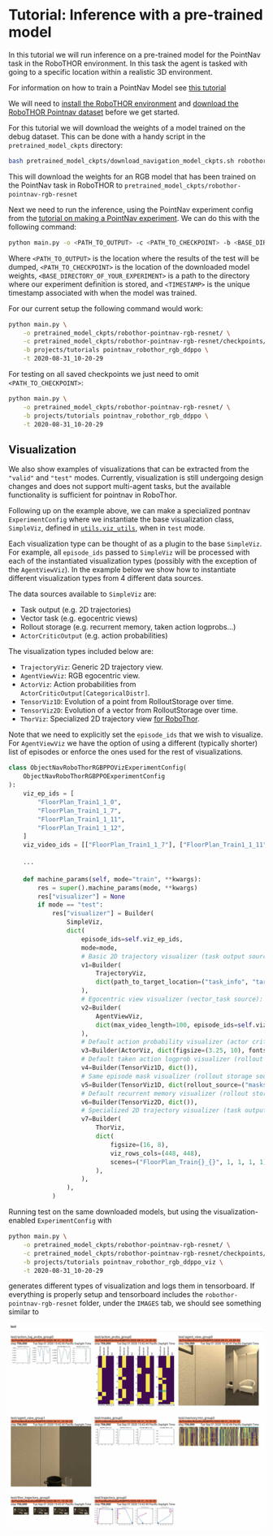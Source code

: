 # Tutorial: Inference with a pre-trained model

In this tutorial we will run inference on a pre-trained model for the PointNav task
in the RoboTHOR environment. In this task the agent is tasked with going to a specific location
within a realistic 3D environment.

For information on how to train a PointNav Model see [this tutorial](training-a-pointnav-model.md)

We will need to [install the RoboTHOR environment](../installation/installation-allenact.md) and [download the 
RoboTHOR Pointnav dataset](../installation/download-datasets.md) before we get started.

For this tutorial we will download the weights of a model trained on the debug dataset.
This can be done with a handy script in the `pretrained_model_ckpts` directory:
```bash
bash pretrained_model_ckpts/download_navigation_model_ckpts.sh robothor-pointnav-rgb-resnet
```
This will download the weights for an RGB model that has been
trained on the PointNav task in RoboTHOR to `pretrained_model_ckpts/robothor-pointnav-rgb-resnet`


Next we need to run the inference, using the PointNav experiment config from the
[tutorial on making a PointNav experiment](training-a-pointnav-model.md).
We can do this with the following command:

```bash
python main.py -o <PATH_TO_OUTPUT> -c <PATH_TO_CHECKPOINT> -b <BASE_DIRECTORY_OF_YOUR_EXPERIMENT> -t <TIMESTAMP>
```

Where `<PATH_TO_OUTPUT>` is the location where the results of the test will be dumped, `<PATH_TO_CHECKPOINT>` is the 
location of the downloaded model weights, `<BASE_DIRECTORY_OF_YOUR_EXPERIMENT>` is a path to the directory where 
our experiment definition is stored, and `<TIMESTAMP>` is the unique timestamp associated with when the model was
trained.
 
For our current setup the following command would work:

```bash
python main.py \
    -o pretrained_model_ckpts/robothor-pointnav-rgb-resnet/ \
    -c pretrained_model_ckpts/robothor-pointnav-rgb-resnet/checkpoints/PointNavRobothorRGBPPO/2020-08-31_10-20-29/exp_PointNavRobothorRGBPPO__stage_00__steps_000000756000.pt \
    -b projects/tutorials pointnav_robothor_rgb_ddppo \
    -t 2020-08-31_10-20-29
```

For testing on all saved checkpoints we just need to omit `<PATH_TO_CHECKPOINT>`:

```bash
python main.py \
    -o pretrained_model_ckpts/robothor-pointnav-rgb-resnet/ \
    -b projects/tutorials pointnav_robothor_rgb_ddppo \
    -t 2020-08-31_10-20-29
```

## Visualization

We also show examples of visualizations that can be extracted from the `"valid"` and `"test"` modes. Currently,
visualization is still undergoing design changes and does not support multi-agent tasks, but the available functionality
is sufficient for pointnav in RoboThor.

Following up on the example above, we can make a specialized pontnav `ExperimentConfig` where we instantiate
the base visualization class, `SimpleViz`, defined in
[`utils.viz_utils`](https://github.com/allenai/allenact/tree/master/utils/viz_utils.py), when in `test` mode.

Each visualization type can be thought of as a plugin to the base `SimpleViz`. For example, all `episode_ids` passed to
`SimpleViz` will be processed with each of the instantiated visualization types (possibly with the exception of the
`AgentViewViz`). In the example below we show how to instantiate different visualization types from 4 different data
sources.

The data sources available to `SimpleViz` are:

* Task output (e.g. 2D trajectories)
* Vector task (e.g. egocentric views)
* Rollout storage (e.g. recurrent memory, taken action logprobs...)
* `ActorCriticOutput` (e.g. action probabilities)

The visualization types included below are:

* `TrajectoryViz`: Generic 2D trajectory view.
* `AgentViewViz`: RGB egocentric view.
* `ActorViz`: Action probabilities from `ActorCriticOutput[CategoricalDistr]`.
* `TensorViz1D`: Evolution of a point from RolloutStorage over time.
* `TensorViz2D`: Evolution of a vector from RolloutStorage over time.
* `ThorViz`: Specialized 2D trajectory view
[for RoboThor](https://github.com/allenai/allenact/tree/master/plugins/robothor_plugin/robothor_viz.py).

Note that we need to explicitly set the `episode_ids` that we wish to visualize. For `AgentViewViz` we have the option
of using a different (typically shorter) list of episodes or enforce the ones used for the rest of visualizations.

```python
class ObjectNavRoboThorRGBPPOVizExperimentConfig(
    ObjectNavRoboThorRGBPPOExperimentConfig
):
    viz_ep_ids = [
        "FloorPlan_Train1_1_0",
        "FloorPlan_Train1_1_7",
        "FloorPlan_Train1_1_11",
        "FloorPlan_Train1_1_12",
    ]
    viz_video_ids = [["FloorPlan_Train1_1_7"], ["FloorPlan_Train1_1_11"]]

    ...

    def machine_params(self, mode="train", **kwargs):
        res = super().machine_params(mode, **kwargs)
        res["visualizer"] = None
        if mode == "test":
            res["visualizer"] = Builder(
                SimpleViz,
                dict(
                    episode_ids=self.viz_ep_ids,
                    mode=mode,
                    # Basic 2D trajectory visualizer (task output source):
                    v1=Builder(
                        TrajectoryViz,
                        dict(path_to_target_location=("task_info", "target",),),
                    ),
                    # Egocentric view visualizer (vector_task source):
                    v2=Builder(
                        AgentViewViz,
                        dict(max_video_length=100, episode_ids=self.viz_video_ids),
                    ),
                    # Default action probability visualizer (actor critic output source):
                    v3=Builder(ActorViz, dict(figsize=(3.25, 10), fontsize=18)),
                    # Default taken action logprob visualizer (rollout storage source):
                    v4=Builder(TensorViz1D, dict()),
                    # Same episode mask visualizer (rollout storage source):
                    v5=Builder(TensorViz1D, dict(rollout_source=("masks"))),
                    # Default recurrent memory visualizer (rollout storage source):
                    v6=Builder(TensorViz2D, dict()),
                    # Specialized 2D trajectory visualizer (task output source):
                    v7=Builder(
                        ThorViz,
                        dict(
                            figsize=(16, 8),
                            viz_rows_cols=(448, 448),
                            scenes=("FloorPlan_Train{}_{}", 1, 1, 1, 1),
                        ),
                    ),
                ),
            )
```

Running test on the same downloaded models, but using the visualization-enabled `ExperimentConfig` with
 
```bash
python main.py \
    -o pretrained_model_ckpts/robothor-pointnav-rgb-resnet/ \
    -c pretrained_model_ckpts/robothor-pointnav-rgb-resnet/checkpoints/PointNavRobothorRGBPPO/2020-08-31_10-20-29/exp_PointNavRobothorRGBPPO__stage_00__steps_000000756000.pt \
    -b projects/tutorials pointnav_robothor_rgb_ddppo_viz \
    -t 2020-08-31_10-20-29
```

generates different types of visualization and logs them in tensorboard. If everything is properly setup and
tensorboard includes the `robothor-pointnav-rgb-resnet` folder, under the `IMAGES` tab, we should see something similar
to

![Visualization example](../img/viz_pretrained_2videos.jpg)
